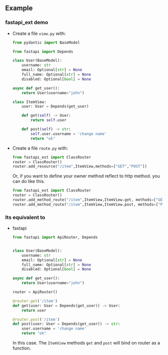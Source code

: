 ## Example

### fastapi_ext demo
- Create a file `view.py` with: 

    ```python
    from pydantic import BaseModel

    from fastapi import Depends

    class User(BaseModel):
        username: str
        email: Optional[str] = None
        full_name: Optional[str] = None
        disabled: Optional[bool] = None

    async def get_user():
        return User(username="john")

    class ItemView:
        user: User = Depends(get_user)

        def get(self) -> User:
            return self.user

        def post(self) -> str:
            self.user.username = 'change name'
            return "ok"
    
    ``` 
- Create a file `route.py` with: 
    ```python
    from fastapi_ext import ClassRouter 
    router = ClassRouter()
    router.add_resource("/item",ItemView,methods=["GET","POST"])    
    ``` 
    Or, if you want to define your owner method reflect to http method. you can do like this. 

    ```python
    from fastapi_ext import ClassRouter 
    router = ClassRouter()
    router.add_method_route("/item",ItemView,ItemView.get, methods=["GET"])    
    router.add_method_route("/item",ItemView,ItemView.post, methods=["POST"])    
    ```

###  Its equivalent to 
- fastapi
    ```python
    from fastapi import ApiRouter, Depends


    class User(BaseModel):
        username: str
        email: Optional[str] = None
        full_name: Optional[str] = None
        disabled: Optional[bool] = None

    async def get_user():
        return User(username="john")

    router = ApiRouter()

    @router.get('/item')
    def get(user: User = Depends(get_user)) -> User:
        return user

    @router.post('/item')
    def post(user: User = Depends(get_user)) -> str:
        user.username = 'change name'
        return "ok"
    ```

    In this case. The `ItemView` methods `get` and `post` will bind on router as a function.